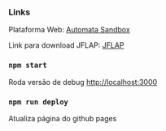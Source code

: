 ### Links

Plataforma Web: 
[Automata Sandbox](https://igorsolerc.github.io/automata-sandbox/)

Link para download JFLAP: 
[JFLAP](https://www.jflap.org/jflaptmp/july27-18/JFLAP7.1.jar)

### `npm start`

Roda versão de debug
[http://localhost:3000](http://localhost:3000)

### `npm run deploy`

Atualiza página do github pages
